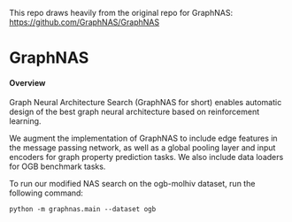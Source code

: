 This repo draws heavily from the original repo for GraphNAS: https://github.com/GraphNAS/GraphNAS

# GraphNAS

#### Overview
Graph Neural Architecture Search (GraphNAS for short) enables automatic design of the best graph neural architecture 
based on reinforcement learning. 

We augment the implementation of GraphNAS to include edge features in the message passing network, as well as a global pooling layer and input encoders for graph property prediction tasks. We also include data loaders for OGB benchmark tasks.

To run our modified NAS search on the ogb-molhiv dataset, run the following command:

    python -m graphnas.main --dataset ogb
